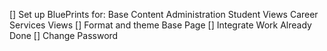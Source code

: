 [] Set up BluePrints for:
    Base Content
    Administration
    Student Views
    Career Services Views
[] Format and theme Base Page
[] Integrate Work Already Done
[] Change Password